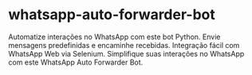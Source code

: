 # whatsapp-auto-forwarder-bot
Automatize interações no WhatsApp com este bot Python. Envie mensagens predefinidas e encaminhe recebidas. Integração fácil com WhatsApp Web via Selenium. Simplifique suas interações no WhatsApp com este WhatsApp Auto Forwarder Bot.
